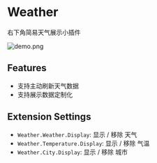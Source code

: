 # Weather

右下角简易天气展示小插件

![demo.png](https://i.loli.net/2020/01/05/tNFlcrfiOhLgVpj.png)

## Features
- 支持主动刷新天气数据
- 支持展示数据定制化

## Extension Settings

* `Weather.Weather.Display`: 显示 / 移除 天气
* `Weather.Temperature.Display`: 显示 / 移除 气温
* `Weather.City.Display`: 显示 / 移除 城市
